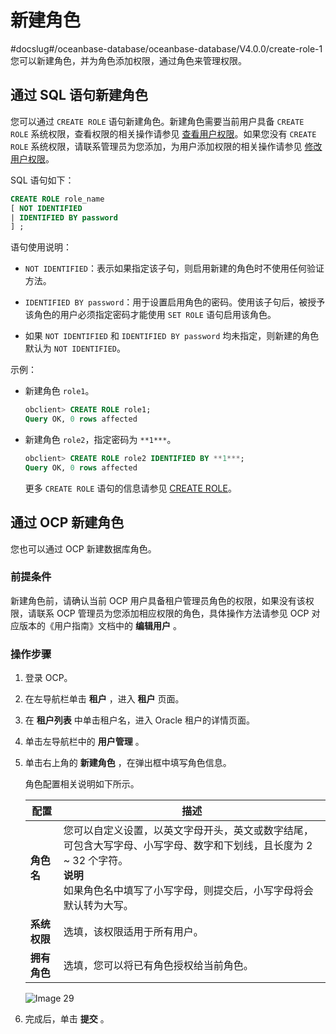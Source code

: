 # 新建角色
#docslug#/oceanbase-database/oceanbase-database/V4.0.0/create-role-1
您可以新建角色，并为角色添加权限，通过角色来管理权限。

## 通过 SQL 语句新建角色

您可以通过 `CREATE ROLE` 语句新建角色。新建角色需要当前用户具备 `CREATE ROLE` 系统权限，查看权限的相关操作请参见 [查看用户权限](../4.view-user-permissions.md)。如果您没有 `CREATE ROLE` 系统权限，请联系管理员为您添加，为用户添加权限的相关操作请参见 [修改用户权限](../5.modify-user-permissions-1.md)。

SQL 语句如下：

```sql
CREATE ROLE role_name
[ NOT IDENTIFIED
| IDENTIFIED BY password 
] ;
```

语句使用说明：

* `NOT IDENTIFIED`：表示如果指定该子句，则启用新建的角色时不使用任何验证方法。

* `IDENTIFIED BY password`：用于设置启用角色的密码。使用该子句后，被授予该角色的用户必须指定密码才能使用 `SET ROLE` 语句启用该角色。

* 如果 `NOT IDENTIFIED` 和 `IDENTIFIED BY password` 均未指定，则新建的角色默认为 `NOT IDENTIFIED`。

示例：

* 新建角色 `role1`。

  ```sql
  obclient> CREATE ROLE role1;
  Query OK, 0 rows affected
  ```

* 新建角色 `role2`，指定密码为 `**1***`。

  ```sql
  obclient> CREATE ROLE role2 IDENTIFIED BY **1***;
  Query OK, 0 rows affected
  ```

  更多 `CREATE ROLE` 语句的信息请参见 [CREATE ROLE](../../../../../../4.development-guide-refactoring-1/6.sql-syntax/3.common-tenant-oracle-mode/9.sql-statement-1/1.DDL-1/21.create-role.md)。
  
## 通过 OCP 新建角色

您也可以通过 OCP 新建数据库角色。

### 前提条件

新建角色前，请确认当前 OCP 用户具备租户管理员角色的权限，如果没有该权限，请联系 OCP 管理员为您添加相应权限的角色，具体操作方法请参见 OCP 对应版本的《用户指南》文档中的 **编辑用户** 。

### 操作步骤

1. 登录 OCP。

2. 在左导航栏单击 **租户** ，进入 **租户** 页面。

3. 在 **租户列表** 中单击租户名，进入 Oracle 租户的详情页面。

4. 单击左导航栏中的 **用户管理** 。

5. 单击右上角的 **新建角色** ，在弹出框中填写角色信息。

   角色配置相关说明如下所示。

   |    配置    |                                                                   描述                                                                    |
   |----------|-----------------------------------------------------------------------------------------------------------------------------------------|
   | **角色名**  | 您可以自定义设置，以英文字母开头，英文或数字结尾，可包含大写字母、小写字母、数字和下划线，且长度为 2 \~ 32 个字符。 </br>**说明**  </br>如果角色名中填写了小写字母，则提交后，小写字母将会默认转为大写。 |
   | **系统权限** | 选填，该权限适用于所有用户。                                                                                                                          |
   | **拥有角色** | 选填，您可以将已有角色授权给当前角色。                                                                                                                     |

   ![Image 29](https://help-static-aliyun-doc.aliyuncs.com/assets/img/zh-CN/9569242261/p276349.png)

6. 完成后，单击 **提交** 。
